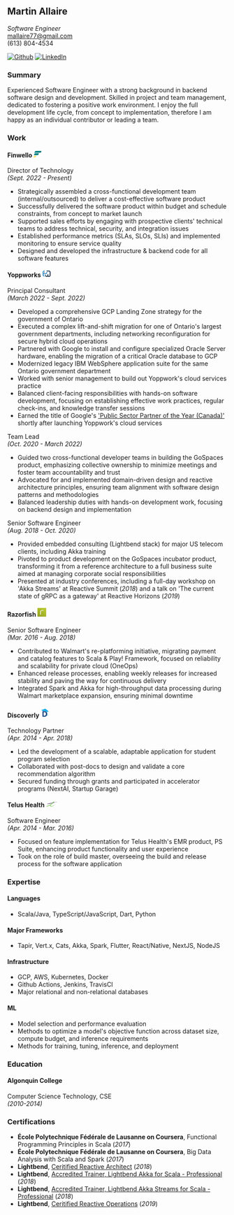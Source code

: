## Martin Allaire
*Software Engineer* \
mallaire77@gmail.com \
(613) 804-4534

[![Github](https://img.shields.io/badge/github-%23121011.svg?style=for-the-badge&logo=github&logoColor=white)](https://github.com/mallaire77)
[![LinkedIn](https://img.shields.io/badge/linkedin-%230077B5.svg?style=for-the-badge&logo=linkedin&logoColor=white)](https://www.linkedin.com/in/mallaire77/)

### Summary
Experienced Software Engineer with a strong background in backend software design and development. Skilled in project and team management, dedicated to fostering a positive work environment. I enjoy the full development life cycle, from concept to implementation, therefore I am happy as an individual contributor or leading a team.

### Work
#### Finwello <img src="https://github.com/mallaire77/me/blob/main/finwello.png?raw=true" alt="profile" width="20"/>
Director of Technology\
*(Sept. 2022 - Present)*

- Strategically assembled a cross-functional development team (internal/outsourced) to deliver a cost-effective software product
- Successfully delivered the software product within budget and schedule constraints, from concept to market launch
- Supported sales efforts by engaging with prospective clients' technical teams to address technical, security, and integration issues
- Established performance metrics (SLAs, SLOs, SLIs) and implemented monitoring to ensure service quality
- Designed and developed the infrastructure & backend code for all software features

#### Yoppworks  <img src="https://github.com/mallaire77/me/blob/main/yoppworks.png?raw=true" alt="profile" width="20"/>
Principal Consultant\
*(March 2022 - Sept. 2022)*

- Developed a comprehensive GCP Landing Zone strategy for the government of Ontario
- Executed a complex lift-and-shift migration for one of Ontario's largest government departments, including networking reconfiguration for secure hybrid cloud operations
- Partnered with Google to install and configure specialized Oracle Server hardware, enabling the migration of a critical Oracle database to GCP
- Modernized legacy IBM WebSphere application suite for the same Ontario government department
- Worked with senior management to build out Yoppwork's cloud services practice
- Balanced client-facing responsibilities with hands-on software development, focusing on establishing effective work practices, regular check-ins, and knowledge transfer sessions
- Earned the title of Google's ['Public Sector Partner of the Year (Canada)'](https://improving.com/thoughts/yoppworks-named-the-2023-google-cloud-public-sector-partner-of-the-year) shortly after launching Yoppwork's cloud services

Team Lead\
*(Oct. 2020 - March 2022)*

- Guided two cross-functional developer teams in building the GoSpaces product, emphasizing collective ownership to minimize meetings and foster team accountability and trust
- Advocated for and implemented domain-driven design and reactive architecture principles, ensuring team alignment with software design patterns and methodologies
- Balanced leadership duties with hands-on development work, focusing on backend design and implementation

Senior Software Engineer\
*(Aug. 2018 - Oct. 2020)*

- Provided embedded consulting (Lightbend stack) for major US telecom clients, including Akka training
- Pivoted to product development on the GoSpaces incubator product, transforming it from a reference architecture to a full business suite aimed at managing corporate social responsibilities
- Presented at industry conferences, including a full-day workshop on 'Akka Streams' at Reactive Summit (*2018*) and a talk on 'The current state of gRPC as a gateway' at Reactive Horizons (*2019*)

#### Razorfish <img src="https://github.com/mallaire77/me/blob/main/razorfish.png?raw=true" alt="profile" width="20"/>
Senior Software Engineer\
*(Mar. 2016 - Aug. 2018)*

- Contributed to Walmart's re-platforming initiative, migrating payment and catalog features to Scala & Play! Framework, focused on reliability and scalability for private cloud (OneOps)
- Enhanced release processes, enabling weekly releases for increased stability and paving the way for continuous delivery
- Integrated Spark and Akka for high-throughput data processing during Walmart marketplace expansion, ensuring minimal downtime

#### Discoverly <img src="https://github.com/mallaire77/me/blob/main/discoverly.png?raw=true" alt="profile" width="20"/>
Technology Partner\
*(Apr. 2014 - Apr. 2018)*

- Led the development of a scalable, adaptable application for student program selection
- Collaborated with post-docs to design and validate a core recommendation algorithm
- Secured funding through grants and participated in accelerator programs (NextAI, Startup Garage)

#### Telus Health <img src="https://github.com/mallaire77/me/blob/main/telus.png?raw=true" alt="profile" width="25"/>
Software Engineer\
*(Apr. 2014 - Mar. 2016)*

- Focused on feature implementation for Telus Health's EMR product, PS Suite, enhancing product functionality and user experience
- Took on the role of build master, overseeing the build and release process for the software application

### Expertise
#### Languages
- Scala/Java, TypeScript/JavaScript, Dart, Python

#### Major Frameworks
- Tapir, Vert.x, Cats, Akka, Spark, Flutter, React/Native, NextJS, NodeJS

#### Infrastructure
- GCP, AWS, Kubernetes, Docker
- Github Actions, Jenkins, TravisCI
- Major relational and non-relational databases

#### ML
- Model selection and performance evaluation
- Methods to optimize a model's objective function across dataset size, compute budget, and inference requirements
- Methods for training, tuning, inference, and deployment

### Education
#### Algonquin College
Computer Science Technology, CSE\
*(2010-2014)*

### Certifications
- **École Polytechnique Fédérale de Lausanne on Coursera**, Functional Programming Principles in Scala (*2017*)
- **École Polytechnique Fédérale de Lausanne on Coursera**, Big Data Analysis with Scala and Spark (*2017*)
- **Lightbend**, [Ceritified Reactive Architect](https://drive.google.com/file/d/1UGKEGgl72saxOaSJzS1pk9q26vCk9kA9/view) (*2018*)
- **Lightbend**, [Accredited Trainer, Lightbend Akka for Scala - Professional](https://drive.google.com/file/d/1U9VPr-ouuZ6wSBzdoNQXAxp15dbj3VxJ/view) (*2018*)
- **Lightbend**, [Accredited Trainer, Lightbend Akka Streams for Scala - Professional](https://drive.google.com/file/d/1UDHpSjELPFSg0758yzOr0DmvLBR46IZE/view) (*2018*)
- **Lightbend**, [Ceritified Reactive Operations](https://drive.google.com/file/d/1U0_MYDQK2tkVmTz8IY4vgT68Y0mltoF4/view) (*2019*)
